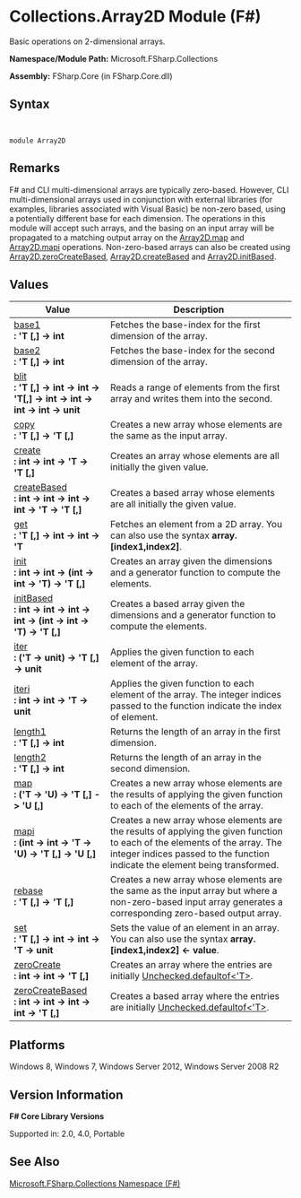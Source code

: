 # Collections.Array2D Module (F#)

Basic operations on 2-dimensional arrays.

**Namespace/Module Path:** Microsoft.FSharp.Collections

**Assembly:** FSharp.Core (in FSharp.Core.dll)


## Syntax


```


module Array2D

```



## Remarks
F# and CLI multi-dimensional arrays are typically zero-based. However, CLI multi-dimensional arrays used in conjunction with external libraries (for examples, libraries associated with Visual Basic) be non-zero based, using a potentially different base for each dimension. The operations in this module will accept such arrays, and the basing on an input array will be propagated to a matching output array on the [Array2D.map](http://msdn.microsoft.com/en-us/library/9e0c7271-62af-4eb4-a146-1c6a1bb56294) and [Array2D.mapi](http://msdn.microsoft.com/en-us/library/a16e3775-2ebb-41bb-9fa0-212bcd7830ac) operations. Non-zero-based arrays can also be created using [Array2D.zeroCreateBased](http://msdn.microsoft.com/en-us/library/5b67f6b5-1dc4-4952-a8cf-241f3cc95124), [Array2D.createBased](http://msdn.microsoft.com/en-us/library/673f61c6-3b1c-425a-b847-7e236a03651f) and [Array2D.initBased](http://msdn.microsoft.com/en-us/library/546194f1-965f-47b9-afd8-77422e4e2d5d).


## Values


|Value|Description|
|-----|-----------|
|[base1](http://msdn.microsoft.com/en-us/library/e485c1ca-f1aa-490c-95ed-b7cac0597878)<br />**: 'T [,] -&gt; int**|Fetches the base-index for the first dimension of the array.|
|[base2](http://msdn.microsoft.com/en-us/library/4640beaa-a189-44a8-9d43-461916418bf8)<br />**: 'T [,] -&gt; int**|Fetches the base-index for the second dimension of the array.|
|[blit](http://msdn.microsoft.com/en-us/library/c1f7709d-3276-4e5f-b1b1-8dfc7de8c5f5)<br />**: 'T [,] -&gt; int -&gt; int -&gt; 'T[,] -&gt; int -&gt; int -&gt; int -&gt; int -&gt; unit**|Reads a range of elements from the first array and writes them into the second.|
|[copy](http://msdn.microsoft.com/en-us/library/369872d9-90ef-4a18-b389-ceda283e07ae)<br />**: 'T [,] -&gt; 'T [,]**|Creates a new array whose elements are the same as the input array.|
|[create](http://msdn.microsoft.com/en-us/library/36c9d980-b241-4a20-bc64-bcfa0205d804)<br />**: int -&gt; int -&gt; 'T -&gt; 'T [,]**|Creates an array whose elements are all initially the given value.|
|[createBased](http://msdn.microsoft.com/en-us/library/673f61c6-3b1c-425a-b847-7e236a03651f)<br />**: int -&gt; int -&gt; int -&gt; int -&gt; 'T -&gt; 'T [,]**|Creates a based array whose elements are all initially the given value.|
|[get](http://msdn.microsoft.com/en-us/library/fa3adca1-4a34-4873-912b-28858042780b)<br />**: 'T [,] -&gt; int -&gt; int -&gt; 'T**|Fetches an element from a 2D array. You can also use the syntax **array.[index1,index2]**.|
|[init](http://msdn.microsoft.com/en-us/library/9de07e95-bc21-4927-b5b4-08fdec882c7b)<br />**: int -&gt; int -&gt; (int -&gt; int -&gt; 'T) -&gt; 'T [,]**|Creates an array given the dimensions and a generator function to compute the elements.|
|[initBased](http://msdn.microsoft.com/en-us/library/546194f1-965f-47b9-afd8-77422e4e2d5d)<br />**: int -&gt; int -&gt; int -&gt; int -&gt; (int -&gt; int -&gt; 'T) -&gt; 'T [,]**|Creates a based array given the dimensions and a generator function to compute the elements.|
|[iter](http://msdn.microsoft.com/en-us/library/212385f9-a8f2-4301-ae64-a8f312be12ee)<br />**: ('T -&gt; unit) -&gt; 'T [,] -&gt; unit**|Applies the given function to each element of the array.|
|[iteri](http://msdn.microsoft.com/en-us/library/69cd5883-f551-4afd-9a67-63ee13b3d24d)<br />**: int -&gt; int -&gt; 'T -&gt; unit**|Applies the given function to each element of the array. The integer indices passed to the function indicate the index of element.|
|[length1](http://msdn.microsoft.com/en-us/library/f381c958-fc7d-4a5c-9f1b-d1223ee79346)<br />**: 'T [,] -&gt; int**|Returns the length of an array in the first dimension.|
|[length2](http://msdn.microsoft.com/en-us/library/95260501-3e51-41e2-903f-4b892a682b55)<br />**: 'T [,] -&gt; int**|Returns the length of an array in the second dimension.|
|[map](http://msdn.microsoft.com/en-us/library/9e0c7271-62af-4eb4-a146-1c6a1bb56294)<br />**: ('T -&gt; 'U) -&gt; 'T [,] -&gt; 'U [,]**|Creates a new array whose elements are the results of applying the given function to each of the elements of the array.|
|[mapi](http://msdn.microsoft.com/en-us/library/a16e3775-2ebb-41bb-9fa0-212bcd7830ac)<br />**: (int -&gt; int -&gt; 'T -&gt; 'U) -&gt; 'T [,] -&gt; 'U [,]**|Creates a new array whose elements are the results of applying the given function to each of the elements of the array. The integer indices passed to the function indicate the element being transformed.|
|[rebase](http://msdn.microsoft.com/en-us/library/5fc9b6f1-ef54-49bc-aa70-17624490a53d)<br />**: 'T [,] -&gt; 'T [,]**|Creates a new array whose elements are the same as the input array but where a non-zero-based input array generates a corresponding zero-based output array.|
|[set](http://msdn.microsoft.com/en-us/library/c1378409-b257-4833-9a1b-322b618912f1)<br />**: 'T [,] -&gt; int -&gt; int -&gt; 'T -&gt; unit**|Sets the value of an element in an array. You can also use the syntax **array.[index1,index2] &lt;- value**.|
|[zeroCreate](http://msdn.microsoft.com/en-us/library/70384332-e76f-416f-9631-e0c1676528de)<br />**: int -&gt; int -&gt; 'T [,]**|Creates an array where the entries are initially [Unchecked.defaultof&lt;'T&gt;](http://msdn.microsoft.com/en-us/library/9ff97f2a-1bd4-4f4c-afbe-5886a74ab977).|
|[zeroCreateBased](http://msdn.microsoft.com/en-us/library/5b67f6b5-1dc4-4952-a8cf-241f3cc95124)<br />**: int -&gt; int -&gt; int -&gt; int -&gt; 'T [,]**|Creates a based array where the entries are initially [Unchecked.defaultof&lt;'T&gt;](http://msdn.microsoft.com/en-us/library/9ff97f2a-1bd4-4f4c-afbe-5886a74ab977).|

## Platforms
Windows 8, Windows 7, Windows Server 2012, Windows Server 2008 R2


## Version Information
**F# Core Library Versions**

Supported in: 2.0, 4.0, Portable


## See Also
[Microsoft.FSharp.Collections Namespace &#40;F&#35;&#41;](Microsoft.FSharp.Collections-Namespace-%28FSharp%29.md)

